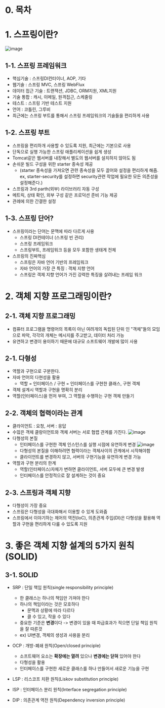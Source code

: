 # 0. 목차


# 1. 스프링이란?
![image](https://user-images.githubusercontent.com/109258397/220018119-5847ee21-fd8d-404e-8e64-c5627a8b0c7e.png)

## 1-1. 스프링 프레임워크
- 핵심기술 : 스프링DI컨터이너, AOP, 기타
- 웹기술 : 스프링 MVC, 스프링 WebFlux
- 데이터 접근 기술 : 트랜잭션, JDBC, ORM지원, XML지원
- 기술 통합 : 캐시, 이메일, 원격접근, 스케줄링
- 테스트 : 스프링 기반 테스트 지원
- 언어 : 코틀린, 그루비
- 최근에는 스프링 부트를 통해서 스프링 프레임워크의 기술들을 편리하게 사용

## 1-2. 스프링 부트
- 스프링을 편리하개 사용할 수 있도록 지원, 최근에는 기본으로 사용
- 단독으로 실행 가능한 스프링 애플리케이션을 쉽게 생성
- Tomcat같은 웹서버를 내장해서 별도의 웹서버를 설치하지 않아도 됨
- 손쉬운 빌드 구성을 위한 starter 종속성 제공
  - (starter 종속성을 가져오면 관련 종속성을 모두 끌어와 설정을 편리하게 해줌. ex, starter-security를 설정하면 security관련 작업에 필요한 모든 의존성을 설정해준다.)
- 스프링과 3rd parth(외부) 라이브러리 자동 구성
- 메트릭, 상태 확인, 외부 구성 같은 프로덕션 준비 기능 제공
- 관례에 의한 간결한 설정

## 1-3. 스프링 단어?
- 스프링이라는 단어는 문맥에 따라 다르게 사용
  - 스프링 DI컨테이너 (스프링 빈 관리)
  - 스프링 프레임워크
  - 스프링부트, 프레임워크 등을 모두 포함한 생태계 전체
- 스프링의 진짜핵심
  - 스프링은 자바 언어 기반의 프레임워크
  - 자바 언어의 가장 큰 특징 : 객체 지향 언어
  - 스프링은 객제 지향 언어가 가진 강력한 특징을 살려내는 프레임 워크

# 2. 객체 지향 프로그래밍이란?

## 2-1. 객체 지향 프로그래밍
- 컴퓨터 프로그램을 명령어의 목록이 아닌 여려개의 독립된 단위 인 "객체"들의 모임으로 파악, 각각의 개체는 메시지를 주고받고, 데이터 처리 가능
- 유연하고 변경이 용이하기 때문에 대규모 소프트웨어 개발에 많이 사용

## 2-1. 다형성
- 역할과 구현으로 구분한다.
- 자바 언어의 다현성을 활용
  - 역할 = 인터페이스 / 구현 = 인터페이스를 구현한 클래스, 구현 객체
- 객체 설계시 역할과 구현을 명확히 분리
- 역할(인터페이스)을 먼저 부여, 그 역할을 수행하는 구현 객체 만들기

## 2-2. 객체의 협력이라는 관계
- 클라이언트 : 요청, 서버 : 응답
- 수많은 객체 클랑이언트와 객체 서버는 서로 협렵 관계를 가진다.
![image](https://user-images.githubusercontent.com/109258397/220041636-aeaa558a-bbfe-474a-ad27-5737f53b34ba.png)
- 다형성의 본질
  - 인터페이스를 구현한 객체 인스턴스를 실행 시점에 유연하게 변경
  ![image](https://user-images.githubusercontent.com/109258397/220042547-c6290adf-4b07-45d5-885b-203666e9d57d.png)
  - 다형성의 본질을 이해하려면 협력이라는 객체사이의 관계에서 시작해야함
  - 클라이언트를 변경하지 않고, 서버의 구현기능을 유연하게 변경 가능
- 역할과 구현 분리의 한계
  - 역할(인터페이스)자체가 변하면 클라이언트, 서버 모두에 큰 변경 발생
  - 인터페이스를 안정적으로 잘 설계하는 것이 중요

## 2-3. 스프링과 객체 지향
- 다형성이 가장 중요
- 스프링은 다형성을 극대화해서 이용할 수 있게 도와줌
- 스프링에서 이야기하는 제어의 역전(IoC), 의존관계 주입(DI)은 다형성을 활용해 역할과 구현을 편리하게 다룰 수 있도록 지원

# 3. 좋은 객체 지향 설계의 5가지 원칙 (SOLID)
## 3-1. SOLID
- SRP : 단일 책임 원칙(single responsibility principle)
  - 한 클래스는 하나의 책임만 가져야 한다
  - 하나의 책임이라는 것은 모호하다
    - 문맥과 상황에 따라 다르다
    - 클 수 있고, 작을 수 있다
  - 중요한 기준은 **변경**이다 -> 변경이 있을 때 파급효과가 적으면 단일 책임 원칙을 잘 따른것
  - ex) UI변경, 객체의 생성과 사용을 분리
- OCP : 개방-폐쇄 원칙(Open/closed principle)
  - 소프트웨어 요소는 **확장에는 열려** 있으나 **변경에는 닫혀** 있어야 한다
  - 다형성을 활용
  - 인터페이스를 구현한 새로운 클래스를 하나 만들어서 새로운 기능을 구현

- LSP : 리스코프 치환 원칙(Liskov substitution principle)
- ISP : 인터페이스 분리 원칙(Interface segregation principle)
- DIP : 의존관계 역전 원칙(Dependency inversion principle)
